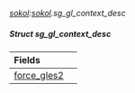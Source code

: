_[sokol](../../modules/sokol/sokol-module.md):[sokol](../../modules/sokol/sokol-module.md).sg\_gl\_context\_desc_
##### Struct sg\_gl\_context\_desc

| Fields | |
|:---|:---|
| [force\_gles2](sokol-sg_gl_context_desc-force_gles2.md) |  |
